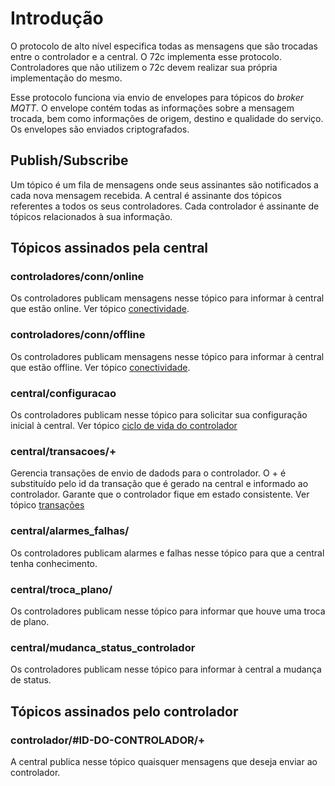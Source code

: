 # Introdução
O protocolo de alto nível especifica todas as mensagens que são trocadas entre o controlador e a central. O 72c implementa esse protocolo. Controladores que não utilizem o 72c devem realizar sua própria implementação do mesmo.

Esse protocolo funciona via envio de envelopes para tópicos do _broker MQTT_. O envelope contém todas as informações sobre a mensagem trocada, bem como informações de origem, destino e qualidade do serviço. Os envelopes são enviados criptografados.

## Publish/Subscribe
Um tópico é um fila de mensagens onde seus assinantes são notificados a cada nova mensagem recebida. A central é assinante dos tópicos referentes a todos os seus controladores. Cada controlador é assinante de tópicos relacionados à sua informação.

## Tópicos assinados pela central

### controladores/conn/online
Os controladores publicam mensagens nesse tópico para informar à central que estão online. Ver tópico [conectividade](/protocolos/alto_nivel/conectividade).

### controladores/conn/offline
Os controladores publicam mensagens nesse tópico para informar à central que estão offline. Ver tópico [conectividade](/protocolos/alto_nivel/conectividade).

### central/configuracao
Os controladores publicam nesse tópico para solicitar sua configuração inicial à central. Ver tópico [ciclo de vida do controlador](/protocolos/alto_nivel/ciclo_vida/)


### central/transacoes/+
Gerencia transações de envio de dadods para o controlador. O + é substituído pelo id da transação que é gerado na central e informado ao controlador. Garante que o controlador fique em estado consistente. Ver tópico [transações](/protocolos/alto_nivel/transações/)


### central/alarmes_falhas/
Os controladores publicam alarmes e falhas nesse tópico para que a central tenha conhecimento.

### central/troca_plano/
Os controladores publicam nesse tópico para informar que houve uma troca de plano.


### central/mudanca_status_controlador
Os controladores publicam nesse tópico para informar à central a mudança de status.


## Tópicos assinados pelo controlador

### controlador/#ID-DO-CONTROLADOR/+
A central publica nesse tópico quaisquer mensagens que deseja enviar ao controlador.




  
